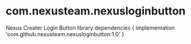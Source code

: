 # com.nexusteam.nexusloginbutton
Nexus Creater Login Button library 
dependencies {
      implementation 'com.github.nexusteam.nexusloginbutton:1.0'
  }
